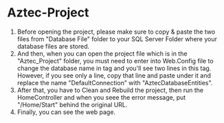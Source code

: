# Aztec-Project
1) Before opening the project, please make sure to copy & paste the two files from "Database File" folder to your SQL Server Folder where your database files are stored.
2) And then, when you can open the project file which is in the "Aztec_Project" folder, you must need to enter into Web.Config file to change the database name in <connectionStrings> tag and you'll see two lines in this tag. However, if you see only a line, copy that line and paste under it and replace the name "DefaultConnection" with "AztecDatabaseEntities".
3) After that, you have to Clean and Rebuild the project, then run the HomeController and when you seee the error message, put "/Home/Start" behind the original URL.
4) Finally, you can see the web page.
